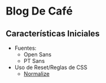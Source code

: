 # Blog De Café

## Características Iniciales

- Fuentes:
    - Open Sans
    - PT Sans
- Uso de Reset/Reglas de CSS
    - [Normalize](https://necolas.github.io/normalize.css/)